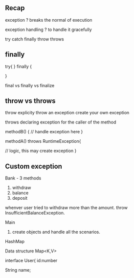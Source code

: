 ## Recap 
exception ? 
breaks the normal of execution 

exception handling ? 
to handle it gracefully 


try 
catch 
finally 
throw 
throws


## finally 

try{
}
finally {


}


final vs finally vs finalize

## throw vs throws

throw 
explicity throw an exception 
create your own exception 



throws 
declaring exception for the caller of the method


methodB() {
// handle exception here
}


methodA() throws RuntimeException{

// logic, this may create exception 
}



## Custom exception 


Bank - 3 methods
1. withdraw
2. balance 
3. deposit

whenver user tried to withdraw more than the amount. 
throw InsufficientBalanceException.

Main 
1. create objects and handle all the scenarios.


HashMap


Data structure
Map<K,V>

interface User{
id:number


String name;

